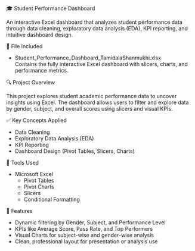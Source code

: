 🎓 Student Performance Dashboard

An interactive Excel dashboard that analyzes student performance data through data cleaning, exploratory data analysis (EDA), KPI reporting, and intuitive dashboard design.

📁 File Included

- Student_Performance_Dashboard_TamidalaShanmukhi.xlsx  
  Contains the fully interactive Excel dashboard with slicers, charts, and performance metrics.

🔍 Project Overview

This project explores student academic performance data to uncover insights using Excel. The dashboard allows users to filter and explore data by gender, subject, and overall scores using slicers and visual KPIs.

✅ Key Concepts Applied

- Data Cleaning  
- Exploratory Data Analysis (EDA)  
- KPI Reporting  
- Dashboard Design (Pivot Tables, Slicers, Charts)

 🧰 Tools Used

- Microsoft Excel
  - Pivot Tables
  - Pivot Charts
  - Slicers
  - Conditional Formatting

🌟 Features

- Dynamic filtering by Gender, Subject, and Performance Level  
- KPIs like Average Score, Pass Rate, and Top Performers  
- Visual Charts for subject-wise and gender-wise analysis  
- Clean, professional layout for presentation or analysis use

